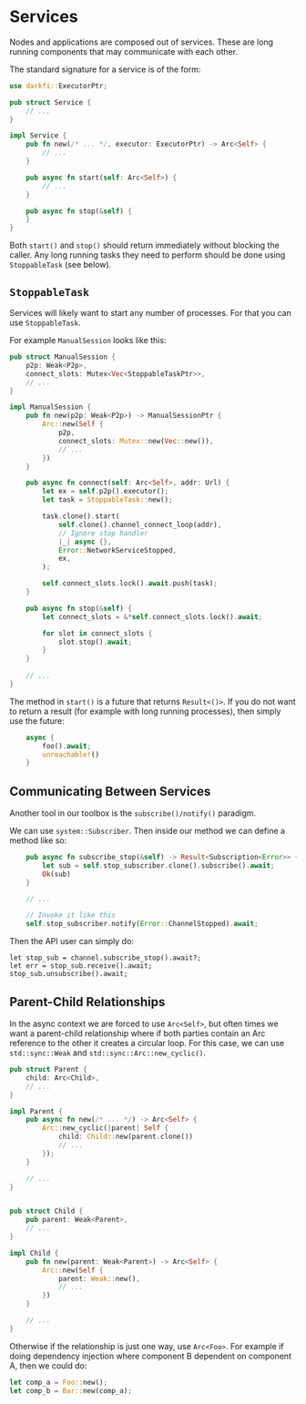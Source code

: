 # Services

Nodes and applications are composed out of services. These are long running
components that may communicate with each other.

The standard signature for a service is of the form:

```rust
use darkfi::ExecutorPtr;

pub struct Service {
    // ...
}

impl Service {
    pub fn new(/* ... */, executor: ExecutorPtr) -> Arc<Self> {
        // ...
    }

    pub async fn start(self: Arc<Self>) {
        // ...
    }

    pub async fn stop(&self) {
    }
}
```

Both `start()` and `stop()` should return immediately without blocking the caller.
Any long running tasks they need to perform should be done using `StoppableTask` (see below).

## `StoppableTask`

Services will likely want to start any number of processes. For that you can use `StoppableTask`.

For example `ManualSession` looks like this:

```rust
pub struct ManualSession {
    p2p: Weak<P2p>,
    connect_slots: Mutex<Vec<StoppableTaskPtr>>,
    // ...
}

impl ManualSession {
    pub fn new(p2p: Weak<P2p>) -> ManualSessionPtr {
        Arc::new(Self {
            p2p,
            connect_slots: Mutex::new(Vec::new()),
            // ...
        })
    }

    pub async fn connect(self: Arc<Self>, addr: Url) {
        let ex = self.p2p().executor();
        let task = StoppableTask::new();

        task.clone().start(
            self.clone().channel_connect_loop(addr),
            // Ignore stop handler
            |_| async {},
            Error::NetworkServiceStopped,
            ex,
        );

        self.connect_slots.lock().await.push(task);
    }

    pub async fn stop(&self) {
        let connect_slots = &*self.connect_slots.lock().await;

        for slot in connect_slots {
            slot.stop().await;
        }
    }
    
    // ...
}
```

The method in `start()` is a future that returns `Result<()>`. If you do not want
to return a result (for example with long running processes), then simply use the future:

```rust
    async {
        foo().await;
        unreachable!()
    }
```

## Communicating Between Services

Another tool in our toolbox is the `subscribe()/notify()` paradigm.

We can use `system::Subscriber`. Then inside our method we can define a method like so:

```rust
    pub async fn subscribe_stop(&self) -> Result<Subscription<Error>> {
        let sub = self.stop_subscriber.clone().subscribe().await;
        Ok(sub)
    }

    // ...

    // Invoke it like this
    self.stop_subscriber.notify(Error::ChannelStopped).await;
```

Then the API user can simply do:

```
let stop_sub = channel.subscribe_stop().await?;
let err = stop_sub.receive().await;
stop_sub.unsubscribe().await;
```

## Parent-Child Relationships

In the async context we are forced to use `Arc<Self>`, but often times we want a parent-child
relationship where if both parties contain an Arc reference to the other it creates a
circular loop. For this case, we can use `std::sync::Weak` and `std::sync::Arc::new_cyclic()`.

```rust
pub struct Parent {
    child: Arc<Child>,
    // ...
}

impl Parent {
    pub async fn new(/* ... */) -> Arc<Self> {
        Arc::new_cyclic(|parent| Self {
            child: Child::new(parent.clone())
            // ...
        });
    }

    // ...
}


pub struct Child {
    pub parent: Weak<Parent>,
    // ...
}

impl Child {
    pub fn new(parent: Weak<Parent>) -> Arc<Self> {
        Arc::new(Self {
            parent: Weak::new(),
            // ...
        })
    }

    // ...
}
```

Otherwise if the relationship is just one way, use `Arc<Foo>`. For example if doing dependency
injection where component B dependent on component A, then we could do:

```rust
let comp_a = Foo::new();
let comp_b = Bar::new(comp_a);
```

